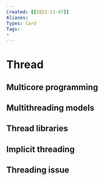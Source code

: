 ```yaml
---
Created: [[2022-11-07]]
Aliases: 
Types: Card
Tags: 
- 
---
```

# Thread

## Multicore programming

## Multithreading models

## Thread libraries

## Implicit threading

## Threading issue
